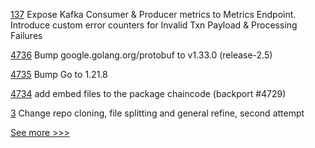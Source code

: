 
[137](https://github.com/hyperledger-labs/hlf-connector/pull/137) Expose Kafka Consumer & Producer metrics to Metrics Endpoint. Introduce custom error counters for Invalid Txn Payload & Processing Failures

[4736](https://github.com/hyperledger/fabric/pull/4736) Bump google.golang.org/protobuf to v1.33.0 (release-2.5)

[4735](https://github.com/hyperledger/fabric/pull/4735) Bump Go to 1.21.8

[4734](https://github.com/hyperledger/fabric/pull/4734) add embed files to the package chaincode (backport #4729)

[3](https://github.com/hyperledger-labs/aifaq/pull/3) Change repo cloning, file splitting and general refine, second attempt


[See more >>>](https://start-here.hyperledger.org/pull-requests)
